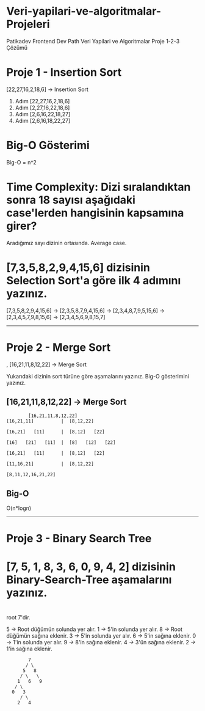 # Veri-yapilari-ve-algoritmalar-Projeleri
Patikadev Frontend Dev Path Veri Yapilari ve Algoritmalar Proje 1-2-3 Çözümü

# Proje 1 - Insertion Sort

[22,27,16,2,18,6] -> Insertion Sort

1. Adım [22,27,16,2,18,6]
2. Adım [2,27,16,22,18,6]
3. Adım [2,6,16,22,18,27]
4. Adım [2,6,16,18,22,27]

# Big-O Gösterimi
Big-O = n^2 

# Time Complexity: Dizi sıralandıktan sonra 18 sayısı aşağıdaki case'lerden hangisinin kapsamına girer? 

Aradığımız sayı dizinin ortasında. Average case.

# [7,3,5,8,2,9,4,15,6] dizisinin Selection Sort'a göre ilk 4 adımını yazınız.

[7,3,5,8,2,9,4,15,6] -> [2,3,5,8,7,9,4,15,6] -> [2,3,4,8,7,9,5,15,6] -> [2,3,4,5,7,9,8,15,6] -> [2,3,4,5,6,9,8,15,7]

   
----------------------------------

# Proje 2 - Merge Sort
,
[16,21,11,8,12,22] -> Merge Sort

Yukarıdaki dizinin sort türüne göre aşamalarını yazınız.
Big-O gösterimini yazınız.



##  [16,21,11,8,12,22] -> Merge Sort
            [16,21,11,8,12,22]
    [16,21,11]          |  [8,12,22]

    [16,21]   [11]      |  [8,12]   [22]

    [16]   [21]   [11]  |  [8]   [12]   [22]  
 
    [16,21]   [11]      |  [8,12]   [22]

    [11,16,21]          |  [8,12,22]

    [8,11,12,16,21,22]

## Big-O 
O(n*logn)

----------------------------------

# Proje 3 - Binary Search Tree
# [7, 5, 1, 8, 3, 6, 0, 9, 4, 2] dizisinin Binary-Search-Tree aşamalarını yazınız.

# 
root 7'dir.

5 -> Root düğümün solunda yer alır.
1 -> 5'in solunda yer alır.
8 -> Root düğümün sağına eklenir.
3 -> 5'in solunda yer alır.
6 -> 5'in sağına eklenir.
0 -> 1'in solunda yer alır.
9 -> 8'in sağına eklenir.
4 -> 3'ün sağına eklenir.
2 -> 1'in sağına eklenir.

            7
           / \
          5   8
         / \   \
        1   6   9
       / \
      0   3
         / \
        2   4
